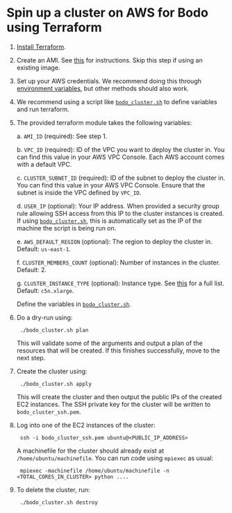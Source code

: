 # Spin up a cluster on AWS for Bodo using Terraform

1. [Install Terraform](https://www.terraform.io/downloads.html).

1. Create an AMI. See [this](./bodo-ami/README.md) for instructions. Skip this step if using an existing image.

1. Set up your AWS credentials. We recommend doing this through [environment variables](https://docs.aws.amazon.com/cli/latest/userguide/cli-configure-envvars.html), but other methods should also work.

1. We recommend using a script like [``bodo_cluster.sh``](./bodo_cluster.sh) to define variables and run terraform.

1. The provided terraform module takes the following variables:

    a. ``AMI_ID`` (required): See step 1.
    
    b. ``VPC_ID`` (required): ID of the VPC you want to deploy the cluster in. You can find this value in your AWS VPC Console. Each AWS account comes with a default VPC.
    
    c. ``CLUSTER_SUBNET_ID`` (required): ID of the subnet to deploy the cluster in. You can find this value in your AWS VPC Console. Ensure that the subnet is inside the VPC defined by ``VPC_ID``.
    
    d. ``USER_IP`` (optional): Your IP address. When provided a security group rule allowing SSH access from this IP to the cluster instances is created. If using [``bodo_cluster.sh``](./bodo_cluster.sh), this is automatically set as the IP of the machine the script is being run on.

    e. ``AWS_DEFAULT_REGION`` (optional): The region to deploy the cluster in. Default: ``us-east-1``.

    f. ``CLUSTER_MEMBERS_COUNT`` (optional): Number of instances in the cluster. Default: 2.

    g. ``CLUSTER_INSTANCE_TYPE`` (optional): Instance type. See [this](https://aws.amazon.com/ec2/instance-types/) for a full list. Default: ``c5n.xlarge``.

    Define the variables in [``bodo_cluster.sh``](./bodo_cluster.sh).

1. Do a dry-run using:

        ./bodo_cluster.sh plan

    This will validate some of the arguments and output a plan of the resources that will be created. If this finishes successfully, move to the next step.

1. Create the cluster using:

        ./bodo_cluster.sh apply

    This will create the cluster and then output the public IPs of the created EC2 instances. 
    The SSH private key for the cluster will be written to ``bodo_cluster_ssh.pem``.
    
1. Log into one of the EC2 instances of the cluster:

        ssh -i bodo_cluster_ssh.pem ubuntu@<PUBLIC_IP_ADDRESS>

    A machinefile for the cluster should already exist at ``/home/ubuntu/machinefile``.
    You can run code using ``mpiexec`` as usual:

        mpiexec -machinefile /home/ubuntu/machinefile -n <TOTAL_CORES_IN_CLUSTER> python ....

1. To delete the cluster, run:

        ./bodo_cluster.sh destroy
